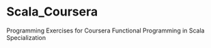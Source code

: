 # Scala_Coursera
Programming Exercises for Coursera Functional Programming in Scala Specialization 
